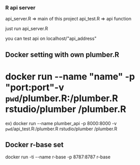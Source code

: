 
### R api server


api_server.R => main of this project
api_test.R => api function

just run api_server.R

you can test api on localhost/"api_address"


## Docker setting with own plumber.R
# docker run --name "name" -p "port:port"-v `pwd`/plumber.R:/plumber.R rstudio/plumber /plumber.R

ex) docker run --name plumber_api -p 8000:8000 -v `pwd`/api_test.R:/plumber.R rstudio/plumber /plumber.R

## Docker r-base set
docker run -ti --name r-base -p 8787:8787 r-base
